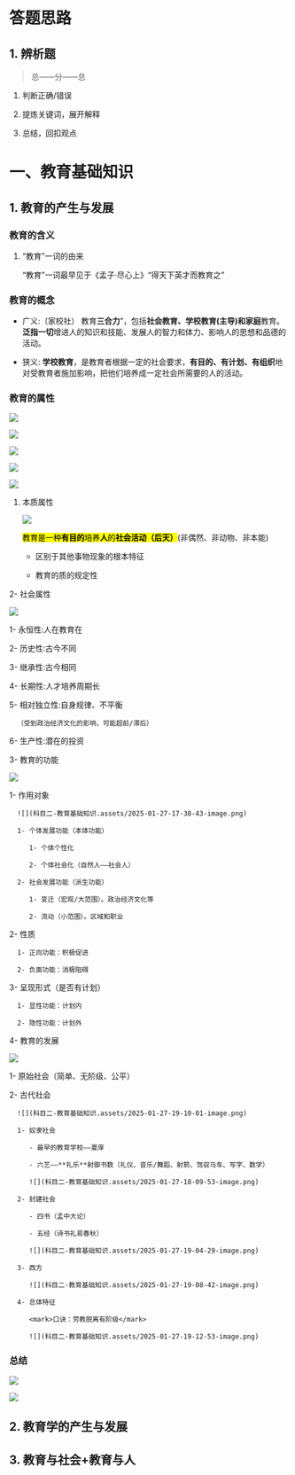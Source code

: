 # 答题思路

## 1. 辨析题

> 总——分——总

1.  判断正确/错误

2. 提炼关键词，展开解释

3. 总结，回扣观点

# 一、教育基础知识

## 1. 教育的产生与发展

### 教育的含义

1. “教育”一词的由来
   
   “教育”一词最早见于《孟子·尽心上》“得天下英才而教育之”

### 教育的概念

- 广义:（家校社）
  教育**三合力**”，包括**社会教育、学校教育(主导)和家庭**教育。**泛指一切**增进人的知识和技能、发展人的智力和体力、影响人的思想和品德的活动。

- 狭义:
  **学校教育**，是教育者根据一定的社会要求，**有目的、有计划、有组织**地对受教育者施加影响，把他们培养成一定社会所需要的人的活动。

### 教育的属性



![](科目二-教育基础知识.assets/2025-01-27-17-25-00-image.png)

![](科目二-教育基础知识.assets/2025-01-27-17-25-20-image.png)

![](科目二-教育基础知识.assets/2025-01-27-17-34-10-image.png)

![](科目二-教育基础知识.assets/2025-01-27-17-34-15-image.png)





![](科目二-教育基础知识.assets/2025-01-27-18-04-30-image.png)





1. 本质属性
   
   ![](科目二-教育基础知识.assets/2025-01-27-17-20-04-image.png)
   
   <mark>教育是一种**有目的**培养**人**的**社会活动（后天）**</mark>(非偶然、非动物、非本能)
   
   - 区别于其他事物现象的根本特征
   
   - 教育的质的规定性

2- 社会属性
   
   ![](科目二-教育基础知识.assets/2025-01-27-17-29-02-image.png)
   
   1- 永恒性:人在教育在
   
   2- 历史性:古今不同
   
   3- 继承性:古今相同
   
   4- 长期性:人才培养周期长
   
   5- 相对独立性:自身规律、不平衡
      
      （受到政治经济文化的影响，可能超前/滞后）
   
   6- 生产性:潜在的投资

3- 教育的功能
   
   ![](科目二-教育基础知识.assets/2025-01-27-17-57-42-image.png)
   
   1- 作用对象
      
      ![](科目二-教育基础知识.assets/2025-01-27-17-38-43-image.png)
      
      1- 个体发展功能（本体功能）
         
         1- 个体个性化
         
         2- 个体社会化（自然人——社会人）
      
      2- 社会发展功能（派生功能）
         
         1- 变迁（宏观/大范围）。政治经济文化等
         
         2- 流动（小范围）。区域和职业
   
   2- 性质
      
      1- 正向功能：积极促进
      
      2- 负面功能：消极阻碍
   
   3- 呈现形式（是否有计划）
      
      1- 显性功能：计划内
      
      2- 隐性功能：计划外

4- 教育的发展
   
   ![](科目二-教育基础知识.assets/2025-01-27-18-05-04-image.png)
   
   1- 原始社会（简单、无阶级、公平）
   
   2- 古代社会
      
      ![](科目二-教育基础知识.assets/2025-01-27-19-10-01-image.png)
      
      1- 奴隶社会
         
         - 最早的教育学校——夏庠
         
         - 六艺——**礼乐**射御书数（礼仪、音乐/舞蹈、射箭、驾驭马车、写字、数学）
         
         ![](科目二-教育基础知识.assets/2025-01-27-18-09-53-image.png)
      
      2- 封建社会
         
         - 四书（孟中大论）
         
         - 五经（诗书礼易春秋）
         
         ![](科目二-教育基础知识.assets/2025-01-27-19-04-29-image.png)
      
      3- 西方
         
         ![](科目二-教育基础知识.assets/2025-01-27-19-08-42-image.png)
      
      4- 总体特征
         
         <mark>口诀：劳教脱离有阶级</mark>
         
         ![](科目二-教育基础知识.assets/2025-01-27-19-12-53-image.png)

### 总结

![](科目二-教育基础知识.assets/2025-01-27-19-15-28-image.png)

![](科目二-教育基础知识.assets/2025-01-27-19-16-50-image.png)

## 2. 教育学的产生与发展

## 3. 教育与社会+教育与人

